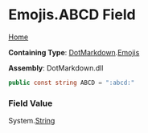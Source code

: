 # Emojis\.ABCD Field

[Home](../../../README.md)

**Containing Type**: [DotMarkdown](../../README.md)\.[Emojis](../README.md)

**Assembly**: DotMarkdown\.dll

```csharp
public const string ABCD = ":abcd:"
```

### Field Value

System\.[String](https://docs.microsoft.com/en-us/dotnet/api/system.string)